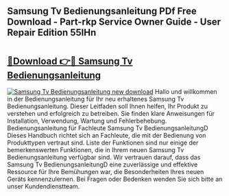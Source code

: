 ## Samsung Tv Bedienungsanleitung PDf Free Download - Part-rkp Service Owner Guide - User Repair Edition 55lHn

# <h2><a href="http://df1ikp.blite.top/?on=Samsung+Tv+Bedienungsanleitung">🔗Download 👉🔴 Samsung Tv Bedienungsanleitung</a></h2>

[![Samsung Tv Bedienungsanleitung new download](https://i.imgur.com/lujVjoI.png)](http://df1ikp.blite.top/?on=Samsung+Tv+Bedienungsanleitung)
Hallo und willkommen in der Bedienungsanleitung für Ihr neu erhaltenes Samsung Tv Bedienungsanleitung. Dieser Leitfaden soll Ihnen helfen, Ihr Produkt zu verstehen und erfolgreich zu betreiben. Sie finden klare Anweisungen für Installation, Verwendung, Wartung und Fehlerbehebung. Bedienungsanleitung für Fachleute Samsung Tv BedienungsanleitungD Dieses Handbuch richtet sich an Fachleute, die mit der Bedienung von Produkttypen vertraut sind. Liste der Funktionen sind nur einige der bemerkenswerten Funktionen, die in Ihrem neuen Samsung Tv Bedienungsanleitung verfügbar sind. Wir vertrauen darauf, dass das Samsung Tv BedienungsanleitungD eine zuverlässige und effektive Ressource für Ihre Bemühungen war, die Besonderheiten Ihres neuen Geräts kennenzulernen. Bei Fragen oder Bedenken wenden Sie sich bitte an unser Kundendienstteam.
